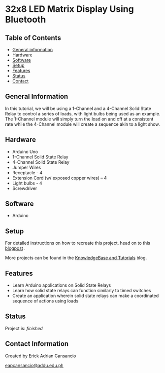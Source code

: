 # 32x8 LED Matrix Display Using Bluetooth
## Table of Contents
* [General information](#general-information)
* [Hardware](#hardware)
* [Software](#software)
* [Setup](#setup)
* [Features](#features)
* [Status](#status)
* [Contact](#contact)

## General Information
In this tutorial, we will be using a 1-Channel and a 4-Channel Solid State Relay to control a series of loads, with light bulbs being used as an example. The 1-Channel module will simply turn the load on and off at a consistent rate while the 4-Channel module will create a sequence akin to a light show.

## Hardware
* Arduino Uno
* 1-Channel Solid State Relay
* 4-Channel Solid State Relay
* Jumper Wires
* Receptacle - 4
* Extension Cord (w/ exposed copper wires) – 4
* Light bulbs - 4
* Screwdriver

## Software
* Arduino

## Setup
For detailed instructions on how to recreate this project, head on to this [blogpost](https://store.createlabz.com/blogs/createlabz-tutorials/1-channel-and-4-channel-relay) .

More projects can be found in the [KnowledgeBase and Tutorials](https://store.createlabz.com/blogs/createlabz-tutorials) blog.

## Features
* Learn Arduino applications on Solid State Relays
* Learn how solid state relays can function similarly to timed switches
* Create an application wherein solid state relays can make a coordinated sequence of actions using loads 

## Status
Project is: _finished_

## Contact Information
Created by Erick Adrian Cansancio

eapcansancio@addu.edu.ph


